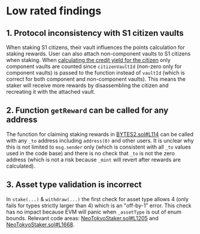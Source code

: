 # Low rated findings

## 1. Protocol inconsistency with S1 citizen vaults
When staking S1 citizens, their vault influences the points calculation for staking rewards. User can also attach non-component vaults to S1 citizens when staking. When [calculating the credit yield for the citizen](https://github.com/code-423n4/2023-03-neotokyo/blob/main/contracts/staking/NeoTokyoStaker.sol#L939,L942) only component vaults are counted since `citizenVaultId` (non-zero only for component vaults) is passed to the function instead of `vaultId` (which is correct for both component and non-component vaults). This means the staker will receive more rewards by disassembling the citizen and recreating it with the attached vault.

 ## 2. Function `getReward` can be called for any address
 The function for claiming staking rewards in [BYTES2.sol#L114](https://github.com/code-423n4/2023-03-neotokyo/blob/main/contracts/staking/BYTES2.sol#L114) can be called with any `_to` address including `address(0)` and other users. It is unclear why this is not limited to `msg.sender` only (which is consistent with all `_to` values used in the code base) and there is no check that `_to` is not the zero address (which is not a risk because `_mint` will revert after rewards are calculated).

 ## 3. Asset type validation is incorrect
 In `stake(...)` & `withdraw(...)` the first check for asset type allows 4 (only fails for types strictly larger than 4) which is an "off-by-1" error. This check has no impact because EVM will panic when `_assetType` is out of enum bounds. Relevant code areas: [NeoTokyoStaker.sol#L1205](https://github.com/code-423n4/2023-03-neotokyo/blob/main/contracts/staking/NeoTokyoStaker.sol#L1205) and [NeoTokyoStaker.sol#L1668](https://github.com/code-423n4/2023-03-neotokyo/blob/main/contracts/staking/NeoTokyoStaker.sol#L1668).